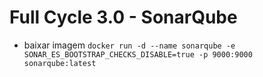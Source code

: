 # Full Cycle 3.0 - SonarQube

- baixar imagem
  `docker run -d --name sonarqube -e SONAR_ES_BOOTSTRAP_CHECKS_DISABLE=true -p 9000:9000 sonarqube:latest`